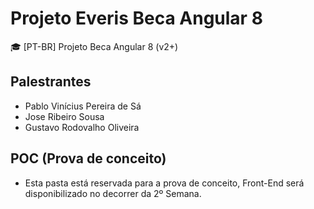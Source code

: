 # Projeto Everis Beca Angular 8 
🎓 [PT-BR] Projeto Beca Angular 8 (v2+)

## Palestrantes
 - Pablo Vinícius Pereira de Sá
 - Jose Ribeiro Sousa
 - Gustavo Rodovalho Oliveira

## POC (Prova de conceito)
 - Esta pasta está reservada para a prova de conceito, Front-End será disponibilizado no decorrer da 2º Semana.
 
